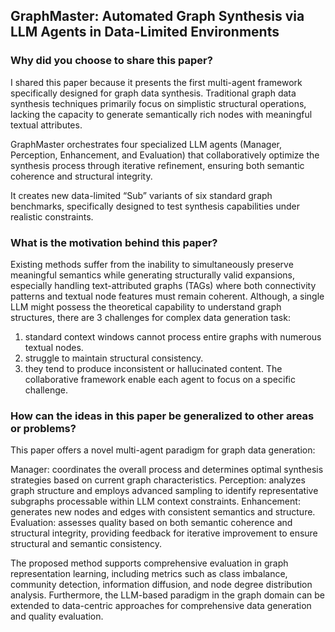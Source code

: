 ## GraphMaster: Automated Graph Synthesis via LLM Agents in Data-Limited Environments

### Why did you choose to share this paper?
  
I shared this paper because it presents the first multi-agent framework specifically designed for graph data synthesis. Traditional graph data synthesis techniques primarily focus on simplistic structural operations, lacking the capacity to generate semantically rich nodes with meaningful textual attributes. 

GraphMaster orchestrates four specialized LLM agents (Manager, Perception, Enhancement, and Evaluation) that collaboratively optimize the synthesis process through iterative refinement, ensuring both semantic coherence and structural integrity.

It creates new data-limited “Sub” variants of six standard graph benchmarks, specifically designed to test synthesis capabilities under realistic constraints. 


### What is the motivation behind this paper?

Existing methods suffer from the inability to simultaneously preserve meaningful semantics while generating structurally valid expansions, especially handling text-attributed graphs (TAGs) where both connectivity patterns and textual node features must remain coherent.  Although, a single LLM might possess the theoretical capability to understand graph structures, there are 3 challenges for complex data generation task:
1. standard context windows cannot process entire graphs with numerous textual nodes.
2. struggle to maintain structural consistency.
3. they tend to produce inconsistent or hallucinated content.
The collaborative framework enable each agent to focus on a specific challenge.

### How can the ideas in this paper be generalized to other areas or problems?
  
This paper offers a novel multi-agent paradigm for graph data generation:

Manager: coordinates the overall process and determines optimal synthesis strategies based on current graph characteristics.
Perception: analyzes graph structure and employs advanced sampling to identify representative subgraphs processable within LLM context constraints.
Enhancement: generates new nodes and edges with consistent semantics and structure.
Evaluation: assesses quality based on both semantic coherence and structural integrity, providing feedback for iterative improvement to ensure structural and semantic consistency. 

The proposed method supports comprehensive evaluation in graph representation learning, including metrics such as class imbalance, community detection, information diffusion, and node degree distribution analysis.
Furthermore, the LLM-based paradigm in the graph domain can be extended to data-centric approaches for comprehensive data generation and quality evaluation.
